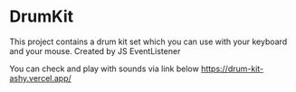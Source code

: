 # DrumKit
This project contains a drum kit set which you can use with your keyboard and your mouse. Created by JS EventListener

You can check and play with sounds via link below
https://drum-kit-ashy.vercel.app/
